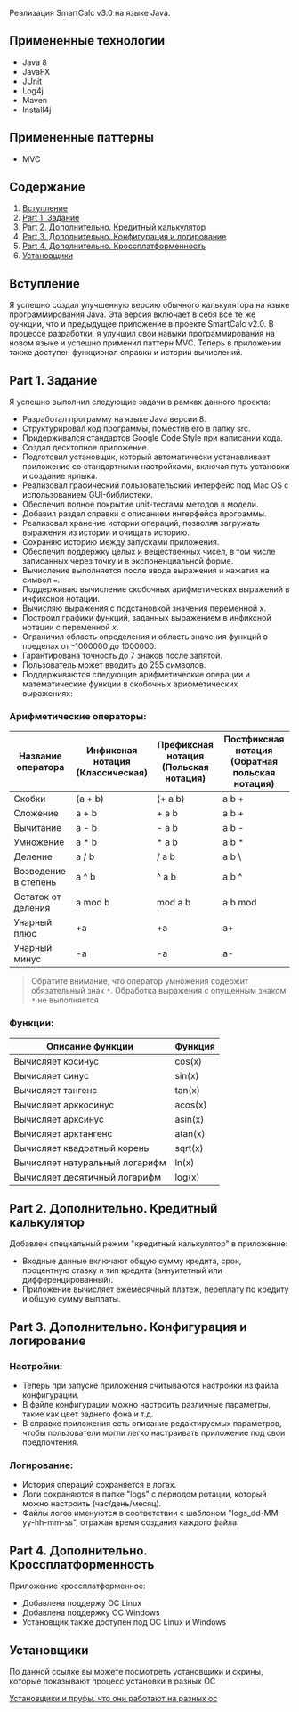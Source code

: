 Реализация SmartCalc v3.0 на языке Java.

## Примененные технологии

* Java 8
* JavaFX
* JUnit
* Log4j
* Maven
* Install4j

## Примененные паттерны

* MVC  

## Содержание
1. [Вступление](https://github.com/Aramil326/Smart_Calculator_Java#%D0%B2%D1%81%D1%82%D1%83%D0%BF%D0%BB%D0%B5%D0%BD%D0%B8%D0%B5)
3. [Part 1. Задание](https://github.com/Aramil326/Smart_Calculator_Java#part-1-%D0%B7%D0%B0%D0%B4%D0%B0%D0%BD%D0%B8%D0%B5)
4. [Part 2. Дополнительно. Кредитный калькулятор](https://github.com/Aramil326/Smart_Calculator_Java#part-2-%D0%B4%D0%BE%D0%BF%D0%BE%D0%BB%D0%BD%D0%B8%D1%82%D0%B5%D0%BB%D1%8C%D0%BD%D0%BE-%D0%BA%D1%80%D0%B5%D0%B4%D0%B8%D1%82%D0%BD%D1%8B%D0%B9-%D0%BA%D0%B0%D0%BB%D1%8C%D0%BA%D1%83%D0%BB%D1%8F%D1%82%D0%BE%D1%80)
5. [Part 3. Дополнительно. Конфигурация и логирование](https://github.com/Aramil326/Smart_Calculator_Java#part-3-%D0%B4%D0%BE%D0%BF%D0%BE%D0%BB%D0%BD%D0%B8%D1%82%D0%B5%D0%BB%D1%8C%D0%BD%D0%BE-%D0%BA%D0%BE%D0%BD%D1%84%D0%B8%D0%B3%D1%83%D1%80%D0%B0%D1%86%D0%B8%D1%8F-%D0%B8-%D0%BB%D0%BE%D0%B3%D0%B8%D1%80%D0%BE%D0%B2%D0%B0%D0%BD%D0%B8%D0%B5)
5. [Part 4. Дополнительно. Кроссплатформенность](https://github.com/Aramil326/Smart_Calculator_Java#part-4-%D0%B4%D0%BE%D0%BF%D0%BE%D0%BB%D0%BD%D0%B8%D1%82%D0%B5%D0%BB%D1%8C%D0%BD%D0%BE-%D0%BA%D1%80%D0%BE%D1%81%D1%81%D0%BF%D0%BB%D0%B0%D1%82%D1%84%D0%BE%D1%80%D0%BC%D0%B5%D0%BD%D0%BD%D0%BE%D1%81%D1%82%D1%8C)
6. [Установщики](https://github.com/Aramil326/Smart_Calculator_Java#part-4-%D0%B4%D0%BE%D0%BF%D0%BE%D0%BB%D0%BD%D0%B8%D1%82%D0%B5%D0%BB%D1%8C%D0%BD%D0%BE-%D0%BA%D1%80%D0%BE%D1%81%D1%81%D0%BF%D0%BB%D0%B0%D1%82%D1%84%D0%BE%D1%80%D0%BC%D0%B5%D0%BD%D0%BD%D0%BE%D1%81%D1%82%D1%8C)


## Вступление

Я успешно создал улучшенную версию обычного калькулятора на языке программирования Java. Эта версия включает в себя все те же функции, что и предыдущее приложение в проекте SmartCalc v2.0. В процессе разработки, я улучшил свои навыки программирования на новом языке и успешно применил паттерн MVC. Теперь в приложении также доступен функционал справки и истории вычислений.

## Part 1. Задание

Я успешно выполнил следующие задачи в рамках данного проекта:

- Разработал программу на языке Java версии 8.
- Структурировал код программы, поместив его в папку src.
- Придерживался стандартов Google Code Style при написании кода.
- Создал десктопное приложение.
- Подготовил установщик, который автоматически устанавливает приложение со стандартными настройками, включая путь установки и создание ярлыка.
- Реализовал графический пользовательский интерфейс под Mac OS с использованием GUI-библиотеки.
- Обеспечил полное покрытие unit-тестами методов в модели.
- Добавил раздел справки с описанием интерфейса программы.
- Реализовал хранение истории операций, позволяя загружать выражения из истории и очищать историю.
- Сохраняю историю между запусками приложения.
- Обеспечил поддержку целых и вещественных чисел, в том числе записанных через точку и в экспоненциальной форме.
- Вычисление выполняется после ввода выражения и нажатия на символ `=`.
- Поддерживаю вычисление скобочных арифметических выражений в инфиксной нотации.
- Вычисляю выражения с подстановкой значения переменной _x_.
- Построил графики функций, заданных выражением в инфиксной нотации с переменной _x_.
- Ограничил область определения и область значения функций в пределах от -1000000 до 1000000.
- Гарантирована точность до 7 знаков после запятой.
- Пользователь может вводить до 255 символов.
- Поддерживаются следующие арифметические операции и математические функции в скобочных арифметических выражениях:

### Арифметические операторы:

| Название оператора   | Инфиксная нотация <br /> (Классическая) | Префиксная нотация <br /> (Польская нотация) | Постфиксная нотация <br /> (Обратная польская нотация) |
|----------------------|-----------------------------------------|----------------------------------------------|--------------------------------------------------------|
| Скобки               | (a + b)                                 | (+ a b)                                      | a b +                                                  |
| Сложение             | a + b                                   | + a b                                        | a b +                                                  |
| Вычитание            | a - b                                   | - a b                                        | a b -                                                  |
| Умножение            | a * b                                   | * a b                                        | a b *                                                  |
| Деление              | a / b                                   | / a b                                        | a b \                                                  |
| Возведение в степень | a ^ b                                   | ^ a b                                        | a b ^                                                  |
| Остаток от деления   | a mod b                                 | mod a b                                      | a b mod                                                |
| Унарный плюс         | +a                                      | +a                                           | a+                                                     |
| Унарный минус        | -a                                      | -a                                           | a-                                                     |

>Обратите внимание, что оператор умножения содержит обязательный знак `*`. Обработка выражения с опущенным знаком `*` не выполняется 

### Функции:

| Описание функции               | Функция |   
|--------------------------------|---------|  
| Вычисляет косинус              | cos(x)  |   
| Вычисляет синус                | sin(x)  |  
| Вычисляет тангенс              | tan(x)  |  
| Вычисляет арккосинус           | acos(x) | 
| Вычисляет арксинус             | asin(x) | 
| Вычисляет арктангенс           | atan(x) |
| Вычисляет квадратный корень    | sqrt(x) |
| Вычисляет натуральный логарифм | ln(x)   | 
| Вычисляет десятичный логарифм  | log(x)  |

## Part 2. Дополнительно. Кредитный калькулятор

Добавлен специальный режим "кредитный калькулятор" в приложение:

* Входные данные включают общую сумму кредита, срок, процентную ставку и тип кредита (аннуитетный или дифференцированный).
* Приложение вычисляет ежемесячный платеж, переплату по кредиту и общую сумму выплаты.

## Part 3. Дополнительно. Конфигурация и логирование

### Настройки:
* Теперь при запуске приложения считываются настройки из файла конфигурации.
* В файле конфигурации можно настроить различные параметры, такие как цвет заднего фона и т.д.
* В справке приложения есть описание редактируемых параметров, чтобы пользователи могли легко настраивать приложение под свои предпочтения.  

### Логирование:
* История операций сохраняется в логах.
* Логи сохраняются в папке "logs" с периодом ротации, который можно настроить (час/день/месяц).
* Файлы логов именуются в соответствии с шаблоном "logs_dd-MM-yy-hh-mm-ss", отражая время создания каждого файла.

## Part 4. Дополнительно. Кроссплатформенность

Приложение кроссплатформенное:
- Добавлена поддержу ОС Linux
- Добавлена поддержку ОС Windows
- Установщик также доступен под ОС Linux и Windows

## Установщики

По данной ссылке вы можете посмотреть установщики и скрины, которые показывают процесс установки в разных ОС  

[Установщики и пруфы, что они работают на разных ос](https://drive.google.com/drive/folders/1f9Rz05d5s-PwhMd1h43Rr77LEOOvnfk8?usp=sharing)
